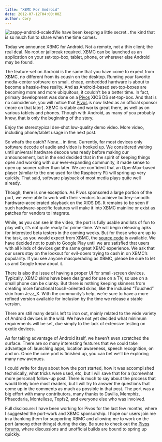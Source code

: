 ```yaml
---
title: "XBMC For Android"
date: 2012-07-12T04:00:00Z
author: Cory
---
```


![](/images/blog/zappy-android-scaled.webp "zappy-android-scaled")We have been keeping a little secret.. the kind that is so much fun to share when the time comes.

Today we announce XBMC for Android. Not a remote, not a thin client; the real deal. No root or jailbreak required. XBMC can be launched as an application on your set-top-box, tablet, phone, or wherever else Android may be found.

The feature-set on Android is the same that you have come to expect from XBMC, no different from its cousin on the desktop. Running your favorite media-center software on small, cheap, embedded hardware is about to become a hassle-free reality. And as Android-based set-top-boxes are becoming more and more ubiquitous, it couldn’t be a better time. In fact, primary development was done on a [Pivos](https://www.pivosgroup.com/) XIOS DS set-top-box. And that is no coincidence, you will notice that [Pivos](https://www.pivosgroup.com/) is now listed as an official sponsor (more on that later). XBMC is stable and works great there, as well as on various tablets and phones. Though with Android, as many of you probably know, that is only the beginning of the story.

Enjoy the stereotypical dev-shot low-quality demo video. More video, including phone/tablet usage in the next post.

So what’s the catch? None… in time. Currently, for most devices only software decode of audio and video is hooked up. We considered waiting until universal hardware decode was ready before making our announcement, but in the end decided that in the spirit of keeping things open and working with our ever-expanding community, it made sense to open up sooner rather than later. We are confident that an OpenMax-based player (similar to the one used for the Raspberry Pi) will spring up very quickly. That said, software playback of most media plays quite well already.

Though, there is one exception. As Pivos sponsored a large portion of the port, we were able to work with their vendors to achieve buttery-smooth hardware-accelerated playback on the XIOS DS. It remains to be seen if such hardware-specific features will make it into XBMC mainline or exist as patches for vendors to integrate.

While, as you can see in the video, the port is fully usable and lots of fun to play with, it’s not quite ready for prime-time. We will begin releasing apks for interested beta testers in the coming weeks. But for those who are up to the task, as you would expect from XBMC, the [source code](https://github.com/xbmc/android) is available. We have decided not to push to Google Play until we are satisfied that users with all kinds of devices get the same great XBMC experience. We ask that our users stay on the lookout for evil-doers trying to cash in on XBMC’s popularity. If you see anyone masquerading as XBMC, please be sure to let us and Google know about it.

There is also the issue of having a proper UI for small-screen devices. Typically, XBMC skins have been designed for use on a TV, so use on a small phone can be clunky. But there is nothing keeping skinners from creating more functional touch-oriented skins, like the included “Touched” skin from Jezz_X. With the community’s help, we’re sure to have a more refined version available for inclusion by the time we release a stable version.

There are still many details left to iron out, mainly related to the wide variety of Android devices in the wild. We have not yet decided what minimum requirements will be set, due simply to the lack of extensive testing on exotic devices.

As for taking advantage of Android itself, we haven’t even scratched the surface. There are so many interesting features that we could take advantage of: launching apps, location awareness, speech recognition, on and on. Once the core port is finished up, you can bet we’ll be exploring many new avenues.

I could write for days about how the port started, how it was accomplished technically, what tricks were used, etc, but I will save that for a (somewhat more personal) follow-up post. There is much to say about the process that would likely bore most readers, but I will try to answer the questions that come up in the comments as much as possible in that post. The port was a big effort with many contributors, many thanks to Davilla, Memphiz, Phaeodaria, Montellese, Topfs2, and everyone else who was involved.

Full disclosure: I have been working for Pivos for the last few months, where I suggested the port-work and XBMC sponsorship. I hope our users join me in a thanking them for supporting XBMC and allowing me to work on the port (among other things) during the day. Be sure to check out the [Pivos forums](http://www.pivosforums.com/), where discussions and unofficial builds are bound to spring up quickly.
